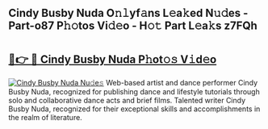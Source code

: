 ## Cindy Busby Nuda O𝚗𝚕yf𝚊ns L𝚎a𝚔ed N𝚞𝚍es - Part-o87 P𝚑𝚘tos Vi𝚍𝚎o - H𝚘𝚝 Part L𝚎a𝚔s z7FQh

# <h2><a href="http://kf1be7.oniu.top/?m=Cindy+Busby+Nuda">🔗👉 🔴 Cindy Busby Nuda P𝚑ot𝚘𝚜 V𝚒d𝚎o</a></h2>

[![Cindy Busby Nuda Nu𝚍e𝚜](https://i.imgur.com/0qMVB7G.gif)](http://kf1be7.oniu.top/?m=Cindy+Busby+Nuda)
Web-based artist and dance performer Cindy Busby Nuda, recognized for publishing dance and lifestyle tutorials through solo and collaborative dance acts and brief films. Talented writer Cindy Busby Nuda, recognized for their exceptional skills and accomplishments in the realm of literature.  
